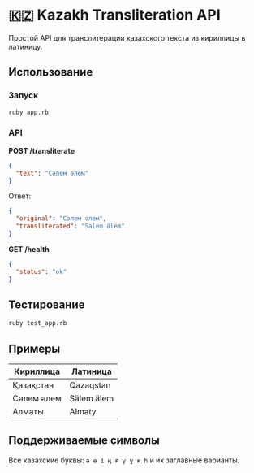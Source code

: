 # 🇰🇿 Kazakh Transliteration API

Простой API для транслитерации казахского текста из кириллицы в латиницу.

## Использование

### Запуск
```bash
ruby app.rb
```

### API

**POST /transliterate**
```json
{
  "text": "Сәлем әлем"
}
```

Ответ:
```json
{
  "original": "Сәлем әлем",
  "transliterated": "Sälem älem"
}
```

**GET /health**
```json
{
  "status": "ok"
}
```

## Тестирование

```bash
ruby test_app.rb
```

## Примеры

| Кириллица | Латиница |
|-----------|----------|
| Қазақстан | Qazaqstan |
| Сәлем әлем | Sälem älem |
| Алматы | Almaty |

## Поддерживаемые символы

Все казахские буквы: `ә ө і ң ғ ү ұ қ һ` и их заглавные варианты.